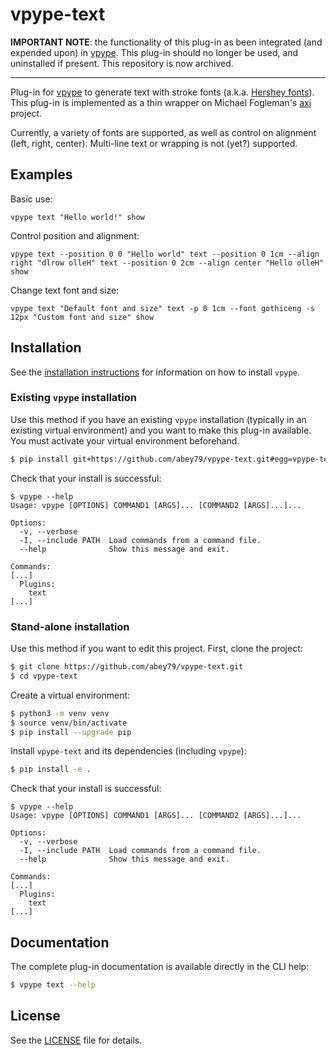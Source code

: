 # vpype-text

**IMPORTANT NOTE**: the functionality of this plug-in as been integrated (and expended upon) in [vpype](https://github.com/abey79/vpype). This plug-in should no longer be used, and uninstalled if present. This repository is now archived.

---

Plug-in for [vpype](https://github.com/abey79/vpype) to generate text with stroke fonts (a.k.a.
[Hershey fonts](https://en.wikipedia.org/wiki/Hershey_fonts)). This plug-in is implemented as a thin wrapper on
Michael Fogleman's [axi](https://github.com/fogleman/axi) project.

Currently, a variety of fonts are supported, as well as control on alignment (left, right, center). Multi-line text or
wrapping is not (yet?) supported.


## Examples

Basic use:
```
vpype text "Hello world!" show
```

Control position and alignment:
```
vpype text --position 0 0 "Hello world" text --position 0 1cm --align right "dlrow olleH" text --position 0 2cm --align center "Hello olleH" show
```

Change text font and size:
```
vpype text "Default font and size" text -p 0 1cm --font gothiceng -s 12px "Custom font and size" show
```


## Installation

See the [installation instructions](https://github.com/abey79/vpype/blob/master/INSTALL.md) for information on how
to install `vpype`.


### Existing `vpype` installation

Use this method if you have an existing `vpype` installation (typically in an existing virtual environment) and you
want to make this plug-in available. You must activate your virtual environment beforehand.

```bash
$ pip install git+https://github.com/abey79/vpype-text.git#egg=vpype-text
```

Check that your install is successful:

```
$ vpype --help
Usage: vpype [OPTIONS] COMMAND1 [ARGS]... [COMMAND2 [ARGS]...]...

Options:
  -v, --verbose
  -I, --include PATH  Load commands from a command file.
  --help              Show this message and exit.

Commands:
[...]
  Plugins:
    text
[...]
```

### Stand-alone installation

Use this method if you want to edit this project. First, clone the project:

```bash
$ git clone https://github.com/abey79/vpype-text.git
$ cd vpype-text
```

Create a virtual environment:

```bash
$ python3 -m venv venv
$ source venv/bin/activate
$ pip install --upgrade pip
```

Install `vpype-text` and its dependencies (including `vpype`):

```bash
$ pip install -e .
```

Check that your install is successful:

```
$ vpype --help
Usage: vpype [OPTIONS] COMMAND1 [ARGS]... [COMMAND2 [ARGS]...]...

Options:
  -v, --verbose
  -I, --include PATH  Load commands from a command file.
  --help              Show this message and exit.

Commands:
[...]
  Plugins:
    text
[...]
```


## Documentation

The complete plug-in documentation is available directly in the CLI help:

```bash
$ vpype text --help
```


## License

See the [LICENSE](LICENSE) file for details.
